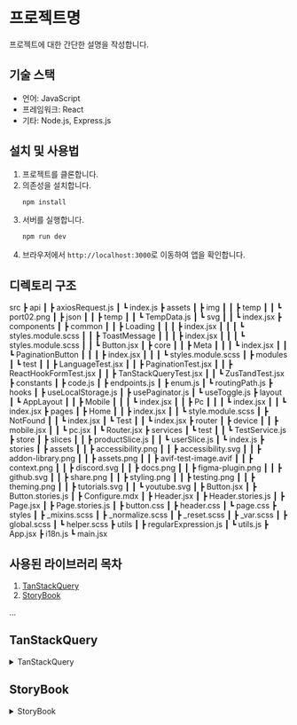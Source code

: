 # 프로젝트명

프로젝트에 대한 간단한 설명을 작성합니다.

## 기술 스택

- 언어: JavaScript
- 프레임워크: React
- 기타: Node.js, Express.js

## 설치 및 사용법

1. 프로젝트를 클론합니다.
2. 의존성을 설치합니다.
    ```bash
    npm install
    ```
3. 서버를 실행합니다.
    ```bash
    npm run dev
    ```
4. 브라우저에서 `http://localhost:3000`로 이동하여 앱을 확인합니다.

## 디렉토리 구조

src
 ┣ api
 ┃ ┣ axiosRequest.js
 ┃ ┗ index.js
 ┣ assets
 ┃ ┣ img
 ┃ ┃ ┣ temp
 ┃ ┃ ┗ port02.png
 ┃ ┣ json
 ┃ ┃ ┣ temp
 ┃ ┃ ┗ TempData.js
 ┃ ┗ svg
 ┃ ┃ ┗ index.jsx
 ┣ components
 ┃ ┣ common
 ┃ ┃ ┣ Loading
 ┃ ┃ ┃ ┣ index.jsx
 ┃ ┃ ┃ ┗ styles.module.scss
 ┃ ┃ ┣ ToastMessage
 ┃ ┃ ┃ ┣ index.jsx
 ┃ ┃ ┃ ┗ styles.module.scss
 ┃ ┃ ┗ Button.jsx
 ┃ ┣ core
 ┃ ┃ ┣ Meta
 ┃ ┃ ┃ ┗ index.jsx
 ┃ ┃ ┗ PaginationButton
 ┃ ┃ ┃ ┣ index.jsx
 ┃ ┃ ┃ ┗ styles.module.scss
 ┃ ┣ modules
 ┃ ┗ test
 ┃ ┃ ┣ LanguageTest.jsx
 ┃ ┃ ┣ PaginationTest.jsx
 ┃ ┃ ┣ ReactHookFormTest.jsx
 ┃ ┃ ┣ TanStackQueryTest.jsx
 ┃ ┃ ┗ ZusTandTest.jsx
 ┣ constants
 ┃ ┣ code.js
 ┃ ┣ endpoints.js
 ┃ ┣ enum.js
 ┃ ┗ routingPath.js
 ┣ hooks
 ┃ ┣ useLocalStorage.js
 ┃ ┣ usePaginator.js
 ┃ ┗ useToggle.js
 ┣ layout
 ┃ ┗ AppLayout
 ┃ ┃ ┣ Mobile
 ┃ ┃ ┃ ┗ index.jsx
 ┃ ┃ ┣ Pc
 ┃ ┃ ┃ ┗ index.jsx
 ┃ ┃ ┗ index.jsx
 ┣ pages
 ┃ ┣ Home
 ┃ ┃ ┣ index.jsx
 ┃ ┃ ┗ style.module.scss
 ┃ ┣ NotFound
 ┃ ┃ ┗ index.jsx
 ┃ ┗ Test
 ┃ ┃ ┗ index.jsx
 ┣ router
 ┃ ┣ device
 ┃ ┃ ┣ mobile.jsx
 ┃ ┃ ┗ pc.jsx
 ┃ ┗ Router.jsx
 ┣ services
 ┃ ┗ test
 ┃ ┃ ┗ TestService.js
 ┣ store
 ┃ ┣ slices
 ┃ ┃ ┣ productSlice.js
 ┃ ┃ ┗ userSlice.js
 ┃ ┗ index.js
 ┣ stories
 ┃ ┣ assets
 ┃ ┃ ┣ accessibility.png
 ┃ ┃ ┣ accessibility.svg
 ┃ ┃ ┣ addon-library.png
 ┃ ┃ ┣ assets.png
 ┃ ┃ ┣ avif-test-image.avif
 ┃ ┃ ┣ context.png
 ┃ ┃ ┣ discord.svg
 ┃ ┃ ┣ docs.png
 ┃ ┃ ┣ figma-plugin.png
 ┃ ┃ ┣ github.svg
 ┃ ┃ ┣ share.png
 ┃ ┃ ┣ styling.png
 ┃ ┃ ┣ testing.png
 ┃ ┃ ┣ theming.png
 ┃ ┃ ┣ tutorials.svg
 ┃ ┃ ┗ youtube.svg
 ┃ ┣ Button.jsx
 ┃ ┣ Button.stories.js
 ┃ ┣ Configure.mdx
 ┃ ┣ Header.jsx
 ┃ ┣ Header.stories.js
 ┃ ┣ Page.jsx
 ┃ ┣ Page.stories.js
 ┃ ┣ button.css
 ┃ ┣ header.css
 ┃ ┗ page.css
 ┣ styles
 ┃ ┣ _mixins.scss
 ┃ ┣ _normalize.scss
 ┃ ┣ _reset.scss
 ┃ ┣ _var.scss
 ┃ ┣ global.scss
 ┃ ┗ helper.scss
 ┣ utils
 ┃ ┣ regularExpression.js
 ┃ ┗ utils.js
 ┣ App.jsx
 ┣ i18n.js
 ┗ main.jsx



## 사용된 라이브러리 목차

1. [TanStackQuery](#tanstackquery)
2. [StoryBook](#storybook)

...
## TanStackQuery

<details>
  <summary>TanStackQuery</summary>
  설명
</details>

## StoryBook 

<details>
  <summary>StoryBook</summary>
  설명
</details>


